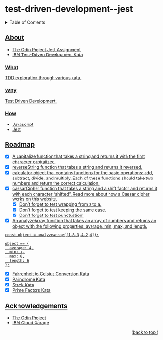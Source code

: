 # test-driven-development--jest
<a name="readme-top"></a>
<details>
    <summary>Table of Contents</summary>
    <ol>
        <li>
            <a href="#about">About This</a>
            <ul>
                <li><a href="#what">What</li>
                <li><a href="#why">Why</li>
                <li><a href="#how">How</li>
            </ul>
        </li>
        <li><a href="#roadmap">Roadmap</li>
        <li><a href="#acknowledgements">Acknowledgements</li>
    </ol>
</details>

## About
* The Odin Project Jest Assignment
* IBM Test-Driven Development Kata

### What
TDD exploration through various kata.

### Why
Test Driven Development.

### How
* Javascript
* Jest

## Roadmap
- [x] A capitalize function that takes a string and returns it with the first character capitalized.
- [x] reverseString function that takes a string and returns it reversed.
- [x] calculator object that contains functions for the basic operations: add, subtract, divide, and multiply. Each of these functions should take two numbers and return the correct calculation.
- [x] caesarCipher function that takes a string and a shift factor and returns it with each character “shifted”. Read more about how a Caesar cipher works on this website.
  - [x] Don’t forget to test wrapping from z to a.
  - [x] Don’t forget to test keeping the same case.
  - [x] Don’t forget to test punctuation!
- [x] An analyzeArray function that takes an array of numbers and returns an object with the following properties: average, min, max, and length.
```
const object = analyzeArray([1,8,3,4,2,6]);

object == {
  average: 4,
  min: 1,
  max: 8,
  length: 6
};
```
- [x] Fahrenheit to Celsius Conversion Kata
- [x] Palindrome Kata
- [X] Stack Kata
- [x] Prime Factors Kata

## Acknowledgements
* [The Odin Project](https://www.theodinproject.com)
* [IBM Cloud Garage](https://www.ibm.com/)
<p align="right">(<a href="#readme-top">back to top </a>)</p>
